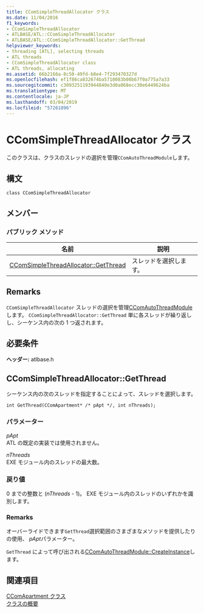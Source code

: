 ```yaml
---
title: CComSimpleThreadAllocator クラス
ms.date: 11/04/2016
f1_keywords:
- CComSimpleThreadAllocator
- ATLBASE/ATL::CComSimpleThreadAllocator
- ATLBASE/ATL::CComSimpleThreadAllocator::GetThread
helpviewer_keywords:
- threading [ATL], selecting threads
- ATL threads
- CComSimpleThreadAllocator class
- ATL threads, allocating
ms.assetid: 66b2166a-8c50-49fd-b8e4-7f293470327d
ms.openlocfilehash: ef1f86ca832674ba5710083b08b67f0a775a7a33
ms.sourcegitcommit: c3093251193944840e3d0a068ecc30e6449624ba
ms.translationtype: MT
ms.contentlocale: ja-JP
ms.lasthandoff: 03/04/2019
ms.locfileid: "57261896"
---
```

# <a name="ccomsimplethreadallocator-class"></a>CComSimpleThreadAllocator クラス

このクラスは、クラスのスレッドの選択を管理`CComAutoThreadModule`します。

## <a name="syntax"></a>構文

```
class CComSimpleThreadAllocator
```

## <a name="members"></a>メンバー

### <a name="public-methods"></a>パブリック メソッド

|名前|説明|
|----------|-----------------|
|[CComSimpleThreadAllocator::GetThread](#getthread)|スレッドを選択します。|

## <a name="remarks"></a>Remarks

`CComSimpleThreadAllocator` スレッドの選択を管理[CComAutoThreadModule](../../atl/reference/ccomautothreadmodule-class.md)します。 `CComSimpleThreadAllocator::GetThread` 単に各スレッドが繰り返しし、シーケンス内の次の 1 つ返されます。

## <a name="requirements"></a>必要条件

**ヘッダー:** atlbase.h

##  <a name="getthread"></a>  CComSimpleThreadAllocator::GetThread

シーケンス内の次のスレッドを指定することによって、スレッドを選択します。

```
int GetThread(CComApartment* /* pApt */, int nThreads);
```

### <a name="parameters"></a>パラメーター

*pApt*<br/>
ATL の既定の実装では使用されません。

*nThreads*<br/>
EXE モジュール内のスレッドの最大数。

### <a name="return-value"></a>戻り値

0 までの整数と (*nThreads* - 1)。 EXE モジュール内のスレッドのいずれかを識別します。

### <a name="remarks"></a>Remarks

オーバーライドできます`GetThread`選択範囲のさまざまなメソッドを提供したりの使用、 *pApt*パラメーター。

`GetThread` によって呼び出される[CComAutoThreadModule::CreateInstance](../../atl/reference/ccomautothreadmodule-class.md#createinstance)します。

## <a name="see-also"></a>関連項目

[CComApartment クラス](../../atl/reference/ccomapartment-class.md)<br/>
[クラスの概要](../../atl/atl-class-overview.md)
